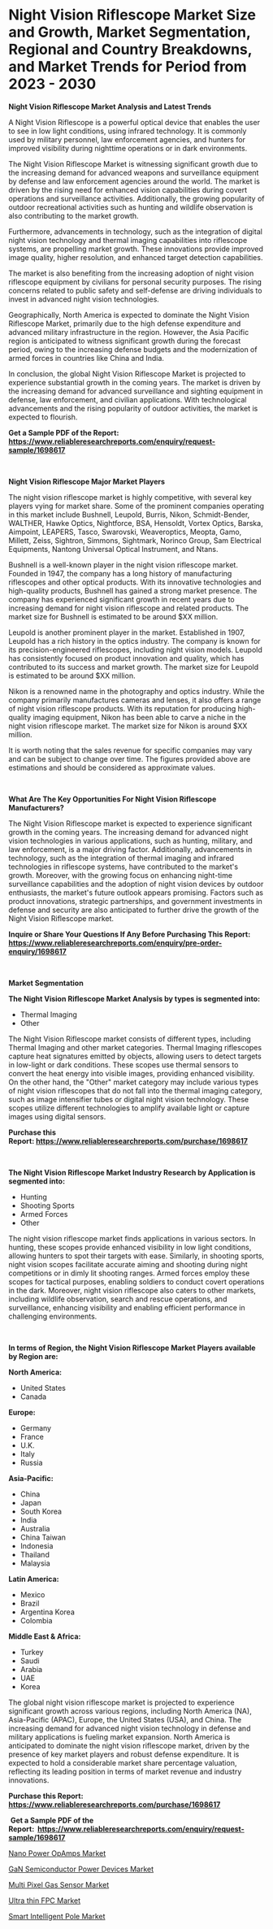 <p><h1>Night Vision Riflescope Market Size and Growth, Market Segmentation, Regional and Country Breakdowns, and Market Trends for Period from 2023 -  2030</h1></p><p><strong>Night Vision Riflescope Market Analysis and Latest Trends</strong></p>
<p><p>A Night Vision Riflescope is a powerful optical device that enables the user to see in low light conditions, using infrared technology. It is commonly used by military personnel, law enforcement agencies, and hunters for improved visibility during nighttime operations or in dark environments.</p><p>The Night Vision Riflescope Market is witnessing significant growth due to the increasing demand for advanced weapons and surveillance equipment by defense and law enforcement agencies around the world. The market is driven by the rising need for enhanced vision capabilities during covert operations and surveillance activities. Additionally, the growing popularity of outdoor recreational activities such as hunting and wildlife observation is also contributing to the market growth.</p><p>Furthermore, advancements in technology, such as the integration of digital night vision technology and thermal imaging capabilities into riflescope systems, are propelling market growth. These innovations provide improved image quality, higher resolution, and enhanced target detection capabilities.</p><p>The market is also benefiting from the increasing adoption of night vision riflescope equipment by civilians for personal security purposes. The rising concerns related to public safety and self-defense are driving individuals to invest in advanced night vision technologies.</p><p>Geographically, North America is expected to dominate the Night Vision Riflescope Market, primarily due to the high defense expenditure and advanced military infrastructure in the region. However, the Asia Pacific region is anticipated to witness significant growth during the forecast period, owing to the increasing defense budgets and the modernization of armed forces in countries like China and India.</p><p>In conclusion, the global Night Vision Riflescope Market is projected to experience substantial growth in the coming years. The market is driven by the increasing demand for advanced surveillance and sighting equipment in defense, law enforcement, and civilian applications. With technological advancements and the rising popularity of outdoor activities, the market is expected to flourish.</p></p>
<p><strong>Get a Sample PDF of the Report:&nbsp; <a href="https://www.reliableresearchreports.com/enquiry/request-sample/1698617">https://www.reliableresearchreports.com/enquiry/request-sample/1698617</a></strong></p>
<p>&nbsp;</p>
<p><strong>Night Vision Riflescope Major Market Players</strong></p>
<p><p>The night vision riflescope market is highly competitive, with several key players vying for market share. Some of the prominent companies operating in this market include Bushnell, Leupold, Burris, Nikon, Schmidt-Bender, WALTHER, Hawke Optics, Nightforce, BSA, Hensoldt, Vortex Optics, Barska, Aimpoint, LEAPERS, Tasco, Swarovski, Weaveroptics, Meopta, Gamo, Millett, Zeiss, Sightron, Simmons, Sightmark, Norinco Group, Sam Electrical Equipments, Nantong Universal Optical Instrument, and Ntans.</p><p>Bushnell is a well-known player in the night vision riflescope market. Founded in 1947, the company has a long history of manufacturing riflescopes and other optical products. With its innovative technologies and high-quality products, Bushnell has gained a strong market presence. The company has experienced significant growth in recent years due to increasing demand for night vision riflescope and related products. The market size for Bushnell is estimated to be around $XX million.</p><p>Leupold is another prominent player in the market. Established in 1907, Leupold has a rich history in the optics industry. The company is known for its precision-engineered riflescopes, including night vision models. Leupold has consistently focused on product innovation and quality, which has contributed to its success and market growth. The market size for Leupold is estimated to be around $XX million.</p><p>Nikon is a renowned name in the photography and optics industry. While the company primarily manufactures cameras and lenses, it also offers a range of night vision riflescope products. With its reputation for producing high-quality imaging equipment, Nikon has been able to carve a niche in the night vision riflescope market. The market size for Nikon is around $XX million.</p><p>It is worth noting that the sales revenue for specific companies may vary and can be subject to change over time. The figures provided above are estimations and should be considered as approximate values.</p></p>
<p>&nbsp;</p>
<p><strong>What Are The Key Opportunities For Night Vision Riflescope Manufacturers?</strong></p>
<p><p>The Night Vision Riflescope market is expected to experience significant growth in the coming years. The increasing demand for advanced night vision technologies in various applications, such as hunting, military, and law enforcement, is a major driving factor. Additionally, advancements in technology, such as the integration of thermal imaging and infrared technologies in riflescope systems, have contributed to the market's growth. Moreover, with the growing focus on enhancing night-time surveillance capabilities and the adoption of night vision devices by outdoor enthusiasts, the market's future outlook appears promising. Factors such as product innovations, strategic partnerships, and government investments in defense and security are also anticipated to further drive the growth of the Night Vision Riflescope market.</p></p>
<p><strong>Inquire or Share Your Questions If Any Before Purchasing This Report: <a href="https://www.reliableresearchreports.com/enquiry/pre-order-enquiry/1698617">https://www.reliableresearchreports.com/enquiry/pre-order-enquiry/1698617</a></strong></p>
<p>&nbsp;</p>
<p><strong>Market Segmentation</strong></p>
<p><strong>The Night Vision Riflescope Market Analysis by types is segmented into:</strong></p>
<p><ul><li>Thermal Imaging</li><li>Other</li></ul></p>
<p><p>The Night Vision Riflescope market consists of different types, including Thermal Imaging and other market categories. Thermal Imaging riflescopes capture heat signatures emitted by objects, allowing users to detect targets in low-light or dark conditions. These scopes use thermal sensors to convert the heat energy into visible images, providing enhanced visibility. On the other hand, the "Other" market category may include various types of night vision riflescopes that do not fall into the thermal imaging category, such as image intensifier tubes or digital night vision technology. These scopes utilize different technologies to amplify available light or capture images using digital sensors.</p></p>
<p><strong>Purchase this Report:&nbsp;<a href="https://www.reliableresearchreports.com/purchase/1698617">https://www.reliableresearchreports.com/purchase/1698617</a></strong></p>
<p>&nbsp;</p>
<p><strong>The Night Vision Riflescope Market Industry Research by Application is segmented into:</strong></p>
<p><ul><li>Hunting</li><li>Shooting Sports</li><li>Armed Forces</li><li>Other</li></ul></p>
<p><p>The night vision riflescope market finds applications in various sectors. In hunting, these scopes provide enhanced visibility in low light conditions, allowing hunters to spot their targets with ease. Similarly, in shooting sports, night vision scopes facilitate accurate aiming and shooting during night competitions or in dimly lit shooting ranges. Armed forces employ these scopes for tactical purposes, enabling soldiers to conduct covert operations in the dark. Moreover, night vision riflescope also caters to other markets, including wildlife observation, search and rescue operations, and surveillance, enhancing visibility and enabling efficient performance in challenging environments.</p></p>
<p>&nbsp;</p>
<p><strong>In terms of Region, the Night Vision Riflescope Market Players available by Region are:</strong></p>
<p>
    <p> <strong> North America: </strong>
        <ul>
            <li>United States</li>
            <li>Canada</li>
        </ul>
        </p> 
    <p> <strong> Europe: </strong>
        <ul>
            <li>Germany</li>
            <li>France</li>
            <li>U.K.</li>
            <li>Italy</li>
            <li>Russia</li>
        </ul>
        </p> 
    <p> <strong> Asia-Pacific: </strong>
        <ul>
            <li>China</li>
            <li>Japan</li>
            <li>South Korea</li>
            <li>India</li>
            <li>Australia</li>
            <li>China Taiwan</li>
            <li>Indonesia</li>
            <li>Thailand</li>
            <li>Malaysia</li>
        </ul>
        </p> 
    <p> <strong> Latin America: </strong>
        <ul>
            <li>Mexico</li>
            <li>Brazil</li>
            <li>Argentina Korea</li>
            <li>Colombia</li>
        </ul>
        </p> 
    <p> <strong> Middle East & Africa: </strong>
        <ul>
            <li>Turkey</li>
            <li>Saudi</li>
            <li>Arabia</li>
            <li>UAE</li>
            <li>Korea</li>
        </ul>
    </p>
    </p>
<p><p>The global night vision riflescope market is projected to experience significant growth across various regions, including North America (NA), Asia-Pacific (APAC), Europe, the United States (USA), and China. The increasing demand for advanced night vision technology in defense and military applications is fueling market expansion. North America is anticipated to dominate the night vision riflescope market, driven by the presence of key market players and robust defense expenditure. It is expected to hold a considerable market share percentage valuation, reflecting its leading position in terms of market revenue and industry innovations.</p></p>
<p><strong>Purchase this Report: <a href="https://www.reliableresearchreports.com/purchase/1698617">https://www.reliableresearchreports.com/purchase/1698617</a></strong></p>
<p>&nbsp;<strong>Get a Sample PDF of the Report:&nbsp;&nbsp;<a href="https://www.reliableresearchreports.com/enquiry/request-sample/1698617">https://www.reliableresearchreports.com/enquiry/request-sample/1698617</a></strong></p>
<p><strong></strong></p>
<p><p><a href="https://www.linkedin.com/pulse/nano-power-opamps-market-research-report-unlocks-analysis-zbple/">Nano Power OpAmps Market</a></p><p><a href="https://medium.com/@javiermante/gan-semiconductor-power-devices-market-size-market-outlook-and-market-forecast-2023-to-2030-d063382fd3bc">GaN Semiconductor Power Devices Market</a></p><p><a href="https://www.linkedin.com/pulse/multi-pixel-gas-sensor-market-research-report-provides-thorough-gxg1e/">Multi Pixel Gas Sensor Market</a></p><p><a href="https://www.linkedin.com/pulse/ultra-thin-fpc-market-research-report-provides-thorough-industry-hp1ae/">Ultra thin FPC Market</a></p><p><a href="https://medium.com/@laneygibson1991/smart-intelligent-pole-market-size-reveals-the-best-marketing-channels-in-global-industry-10c6d0e942d6">Smart Intelligent Pole Market</a></p></p>